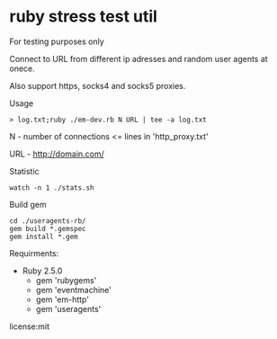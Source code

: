 # ruby stress test util

For testing purposes only 

Connect to URL from different ip adresses and random user agents at onece.

Also support https, socks4 and socks5 proxies. 

Usage 

    > log.txt;ruby ./em-dev.rb N URL | tee -a log.txt

N - number of connections <= lines in 'http_proxy.txt'

URL - http://domain.com/

Statistic 

    watch -n 1 ./stats.sh

Build gem

    cd ./useragents-rb/
    gem build *.gemspec
    gem install *.gem
    
Requirments: 
* Ruby 2.5.0
    * gem 'rubygems'
    * gem 'eventmachine'
    * gem 'em-http'
    * gem 'useragents'

license:mit
